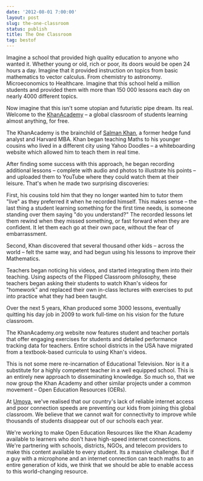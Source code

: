 ```yaml
---
date: '2012-08-01 7:00:00'
layout: post
slug: the-one-classroom
status: publish
title: The One Classroom
tag: bestof
---
```


Imagine a school that provided high quality education to anyone who wanted it. Whether young or old, rich or poor, its doors would be open 24 hours a day. Imagine that it provided instruction on topics from basic mathematics to vector calculus. From chemistry to astronomy. Microeconomics to Healthcare. Imagine that this school held a million students and provided them with more than 150 000 lessons each day on nearly 4000 different topics.

Now imagine that this isn't some utopian and futuristic pipe dream. Its real. Welcome to the [KhanAcademy](http://khanacademy.org) – a global classroom of students learning almost anything, for free.

The KhanAcademy is the brainchild of [Salman Khan]('http://en.wikipedia.org/wiki/Salman_Khan_(educator)'), a former hedge fund analyst and Harvard MBA. Khan began teaching Maths to his younger cousins who lived in a different city using Yahoo Doodles – a whiteboarding website which allowed him to teach them in real time.

After finding some success with this approach, he began recording additional lessons – complete with audio and photos to illustrate his points – and uploaded them to YouTube where they could watch them at their leisure. That's when he made two surprising discoveries: 

First, his cousins told him that they no longer wanted him to tutor them "live" as they preferred it when he recorded himself.  This makes sense – the last thing a student learning something for the first time needs, is someone standing over them saying "do you understand?" The recorded lessons let them rewind when they missed something, or fast forward when they are confident. It let them each go at their own pace, without the fear of embarrassment.

Second, Khan discovered that several thousand other kids – across the world – felt the same way, and had begun using his lessons to improve their Mathematics.

Teachers began noticing his videos, and started integrating them into their teaching. Using aspects of the Flipped Classroom philosophy, these teachers began asking their students to watch Khan's videos for "homework" and replaced their own in-class lectures with exercises to put into practice what they had been taught. 

Over the next 5 years, Khan produced some 3000 lessons, eventually quitting his day job in 2009 to work full-time on his vision for the future classroom.

The KhanAcademy.org website now features student and teacher portals that offer engaging exercises for students and detailed performance tracking data for teachers. Entire school districts in the USA have migrated from a textbook-based curricula to using Khan's videos.

This is not some mere re-incarnation of Educational Television. Nor is it a substitute for a highly competent teacher in a well equipped school. This is an entirely new approach to disseminating knowledge. So much so, that we now group the Khan Academy and other similar projects under a common movement – Open Education Resources (OERs). 

At [Umoya](http://umoya.net), we've realised that our country's lack of reliable internet access and poor connection speeds are preventing our kids from joining this global classroom. We believe that we cannot wait for connectivity to improve while thousands of students disappear out of our schools each year. 

We're working to make Open Education Resources like the Khan Academy available to learners who don't have high-speed internet connections. We're partnering with schools, districts, NGOs, and telecom providers to make this content available to every student. Its a massive challenge. But if a guy with a microphone and an internet connection can teach maths to an entire generation of kids, we think that we should be able to enable access to this world-changing resource.
